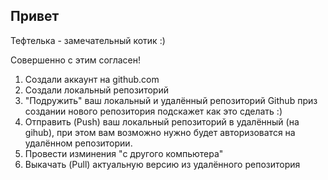 ## Привет

Тефтелька - замечательный котик :)

Совершенно с этим согласен!

1. Создали аккаунт на github.com
2. Создали локальный репозиторий
3. "Подружить" ваш локальный и удалённый репозиторий Github приз создании нового репозитория подскажет как это сделать :)
4. Отправить (Push) ваш локальный репозиторий в удалённый (на gihub), при этом вам возможно нужно будет авторизоватся на удалённом репозитории.
5. Провести изминения "с другого компьютера"
6. Выкачать (Pull) актуальную версию из удалённого репозитория
